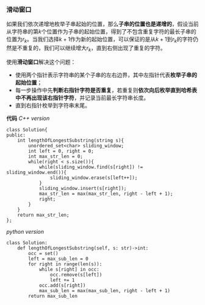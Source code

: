 ### 滑动窗口
如果我们依次递增地枚举子串起始的位置，那么**子串的位置也是递增的**，假设当前从字符串的第$k$个位置作为子串的起始位置，得到了不包含重复字符的最长子串的位置为$r_k$。当我们选择$k+1$作为新的起始位置，可以保证的是从$k+1$到$r_k$的字符仍然是不重复的，我们可以继续增大$r_k$，直到右侧出现了重复的字符。

使用**滑动窗口**解决这个问题：
- 使用两个指针表示字符串的某个子串的左右边界，其中左指针代表**枚举子串的起始位置**；
- 每一步操作中先**判断右指针字符是否重复**，若重复则**依次向后枚举直到哈希表中不再出现该右指针字符**，并记录当前最长字符串长度。
- 直到右指针枚举到字符串末尾。

**代码**
*C++ version*
```
class Solution{
public:
    int lengthOfLongestSubstring(string s){
        unordered_set<char> sliding_window;
        int left = 0, right = 0;
        int max_str_len = 0;
        while(right < s.size()){
            while(sliding_window.find(s[right]) != sliding_window.end()){
                sliding_window.erase(s[left++]);
            }
            sliding_window.insert(s[right]);
            max_str_len = max(max_str_len, right - left + 1);
            right;
        }
    }
    return max_str_len;
};
```
*python version*
```
class Solution:
    def lengthOfLongestSubstring(self, s: str)->int:
        occ = set()
        left = max_sub_len = 0
        for right in range(len(s)):
            while s[right] in occ:
                occ.remove(s[left])
                left += 1
            occ.add(s[right])
            max_sub_len = max(max_sub_len, right - left + 1)
        return max_sub_len
```